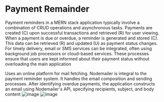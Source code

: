 # Payment Remainder
Payment reminders in a MERN stack application typically involve a combination of CRUD operations and asynchronous tasks. 
Payments are created (C) upon successful transactions and retrieved (R) for user viewing. When a payment is due or overdue, a reminder is generated and stored (C). This data can be retrieved (R) and updated (U) as payment status changes. 
For timely delivery, email or SMS services can be integrated, often using background job processors or cloud-based services. These processes ensure that users are kept informed about their payment status without overloading the main application

Uses an online platform for mail fetching.
Nodemailer is integral to the payment reminder system. It handles the email composition and sending processes. After identifying overdue payments, the application constructs an email using Nodemailer's API, specifying recipients, subject, and body content
![image](https://github.com/user-attachments/assets/331c22b2-b887-4ad5-90ef-68fc6c0cdda3)
![image](https://github.com/user-attachments/assets/8cf457b4-a0f8-417a-9d1d-9ab2ab40c667)

